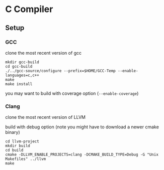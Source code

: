 # C Compiler

## Setup

### GCC

clone the most recent version of gcc

```shell
mkdir gcc-build
cd gcc-build
./../gcc-source/configure --prefix=$HOME/GCC-Temp --enable-languages=c,c++
make
make install
```

you may want to build with coverage option (`--enable-coverage`)

### Clang

clone the most recent version of LLVM

build with debug option (note you might have to download a newer cmake binary)

```shell
cd llvm-project
mkdir build
cd build
cmake -DLLVM_ENABLE_PROJECTS=clang -DCMAKE_BUILD_TYPE=Debug -G "Unix Makefiles" ../llvm
make
```
